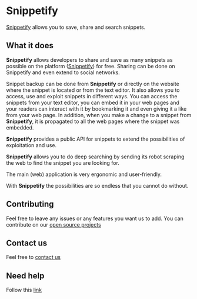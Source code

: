 # Snippetify
[Snippetify](https://snippetify.com/) allows you to save, share and search snippets.

## What it does
**Snippetify** allows developers to share and save as many snippets as possible on the platform ([Snippetify](https://snippetify.com/)) for free. Sharing can be done on Snippetify and even extend to social networks.

Snippet backup can be done from **Snippetify** or directly on the website where the snippet is located or from the text editor.
It also allows you to access, use and exploit snippets in different ways. You can access the snippets from your text editor, you can embed it in your web pages and your readers can interact with it by bookmarking it and even giving it a like from your web page. In addition, when you make a change to a snippet from **Snippetify**, it is propagated to all the web pages where the snippet was embedded.

**Snippetify** provides a public API for snippets to extend the possibilities of exploitation and use.

**Snippetify** allows you to do deep searching by sending its robot scraping the web to find the snippet you are looking for.

The main (web) application is very ergonomic and user-friendly.

With **Snippetify** the possibilities are so endless that you cannot do without.

## Contributing
Feel free to leave any issues or any features you want us to add. You can contribute on our [open source projects](https://github.com/snippetify)

## Contact us
Feel free to [contact us](https://snippetify.com/company/about#contact)

## Need help
Follow this [link](https://snippetify.com/help)
